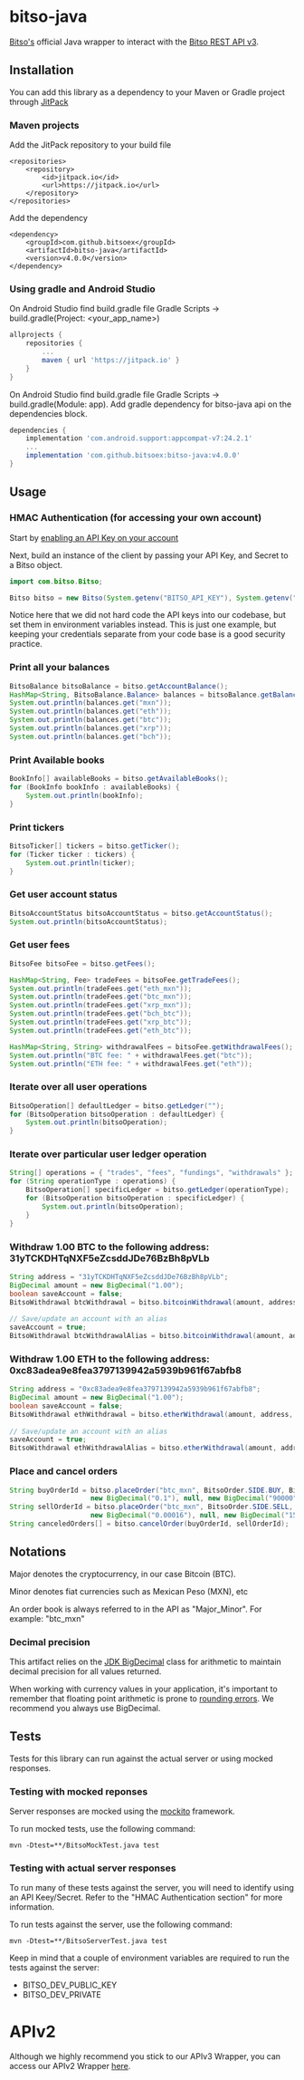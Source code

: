 # bitso-java
[Bitso's](https://bitso.com) official Java wrapper to interact with the [Bitso REST API v3](https://bitso.com/api_info).

## Installation
You can add this library as a dependency to your Maven or Gradle project through [JitPack](https://jitpack.io/#bitsoex/bitso-java)

### Maven projects

Add the JitPack repository to your build file

```mvn
<repositories>
    <repository>
        <id>jitpack.io</id>
        <url>https://jitpack.io</url>
    </repository>
</repositories>
```

Add the dependency

```mvn
<dependency>
    <groupId>com.github.bitsoex</groupId>
    <artifactId>bitso-java</artifactId>
    <version>v4.0.0</version>
</dependency>
```

### Using gradle and Android Studio
On Android Studio find build.gradle file Gradle Scripts -> build.gradle(Project: <your_app_name>)

```gradle
allprojects {
    repositories {
        ...
        maven { url 'https://jitpack.io' }
    }
}
```

On Android Studio find build.gradle file Gradle Scripts -> build.gradle(Module: app). Add gradle dependency for bitso-java api on the dependencies block.

```gradle
dependencies {
    implementation 'com.android.support:appcompat-v7:24.2.1'
    ...
    implementation 'com.github.bitsoex:bitso-java:v4.0.0'
}
```

## Usage

### HMAC Authentication (for accessing your own account)

Start by [enabling an API Key on your account](https://bitso.com/api_setup)

Next, build an instance of the client by passing your API Key, and Secret to a Bitso object.

```java
import com.bitso.Bitso;

Bitso bitso = new Bitso(System.getenv("BITSO_API_KEY"), System.getenv("BITSO_API_SECRET"));
```

Notice here that we did not hard code the API keys into our codebase, but set them in environment variables instead. This is just one example, but keeping your credentials separate from your code base is a good security practice.

### Print all your balances

```java
BitsoBalance bitsoBalance = bitso.getAccountBalance();
HashMap<String, BitsoBalance.Balance> balances = bitsoBalance.getBalances();
System.out.println(balances.get("mxn"));
System.out.println(balances.get("eth"));
System.out.println(balances.get("btc"));
System.out.println(balances.get("xrp"));
System.out.println(balances.get("bch"));
```

### Print Available books

```java
BookInfo[] availableBooks = bitso.getAvailableBooks();
for (BookInfo bookInfo : availableBooks) {
    System.out.println(bookInfo);
}
```

### Print tickers

```java
BitsoTicker[] tickers = bitso.getTicker();
for (Ticker ticker : tickers) {
    System.out.println(ticker);
}
```

### Get user account status

```java
BitsoAccountStatus bitsoAccountStatus = bitso.getAccountStatus();
System.out.println(bitsoAccountStatus);
```

### Get user fees

```java
BitsoFee bitsoFee = bitso.getFees();

HashMap<String, Fee> tradeFees = bitsoFee.getTradeFees();
System.out.println(tradeFees.get("eth_mxn"));
System.out.println(tradeFees.get("btc_mxn"));
System.out.println(tradeFees.get("xrp_mxn"));
System.out.println(tradeFees.get("bch_btc"));
System.out.println(tradeFees.get("xrp_btc"));
System.out.println(tradeFees.get("eth_btc"));

HashMap<String, String> withdrawalFees = bitsoFee.getWithdrawalFees();
System.out.println("BTC fee: " + withdrawalFees.get("btc"));
System.out.println("ETH fee: " + withdrawalFees.get("eth"));
```

### Iterate over all user operations

```java
BitsoOperation[] defaultLedger = bitso.getLedger("");
for (BitsoOperation bitsoOperation : defaultLedger) {
    System.out.println(bitsoOperation);
}
```

### Iterate over particular user ledger operation

```java
String[] operations = { "trades", "fees", "fundings", "withdrawals" };
for (String operationType : operations) {
    BitsoOperation[] specificLedger = bitso.getLedger(operationType);
    for (BitsoOperation bitsoOperation : specificLedger) {
        System.out.println(bitsoOperation);
    }
}
```

### Withdraw 1.00 BTC to the following address: 31yTCKDHTqNXF5eZcsddJDe76BzBh8pVLb

```java
String address = "31yTCKDHTqNXF5eZcsddJDe76BzBh8pVLb";
BigDecimal amount = new BigDecimal("1.00");
boolean saveAccount = false;
BitsoWithdrawal btcWithdrawal = bitso.bitcoinWithdrawal(amount, address, saveAccount);
            
// Save/update an account with an alias
saveAccount = true;
BitsoWithdrawal btcWithdrawalAlias = bitso.bitcoinWithdrawal(amount, address, saveAccount, "new alias");
```

### Withdraw 1.00 ETH to the following address: 0xc83adea9e8fea3797139942a5939b961f67abfb8

```java
String address = "0xc83adea9e8fea3797139942a5939b961f67abfb8";
BigDecimal amount = new BigDecimal("1.00");
boolean saveAccount = false;
BitsoWithdrawal ethWithdrawal = bitso.etherWithdrawal(amount, address, saveAccount);
            
// Save/update an account with an alias
saveAccount = true;
BitsoWithdrawal ethWithdrawalAlias = bitso.etherWithdrawal(amount, address, saveAccount, "new Alias");
```

### Place and cancel orders

```java
String buyOrderId = bitso.placeOrder("btc_mxn", BitsoOrder.SIDE.BUY, BitsoOrder.TYPE.LIMIT,
                    new BigDecimal("0.1"), null, new BigDecimal("90000"));
String sellOrderId = bitso.placeOrder("btc_mxn", BitsoOrder.SIDE.SELL, BitsoOrder.TYPE.LIMIT,
                    new BigDecimal("0.00016"), null, new BigDecimal("150000"));
String canceledOrders[] = bitso.cancelOrder(buyOrderId, sellOrderId);
```

## Notations

Major denotes the cryptocurrency, in our case Bitcoin (BTC).

Minor denotes fiat currencies such as Mexican Peso (MXN), etc

An order book is always referred to in the API as "Major_Minor". For example: "btc_mxn"

### Decimal precision

This artifact relies on the [JDK BigDecimal](http://docs.oracle.com/javase/7/docs/api/java/math/BigDecimal.html) class for arithmetic to maintain decimal precision for all values returned.

When working with currency values in your application, it's important to remember that floating point arithmetic is prone to [rounding errors](http://en.wikipedia.org/wiki/Round-off_error). We recommend you always use BigDecimal.

## Tests

Tests for this library can run against the actual server or using mocked responses.

### Testing with mocked reponses

Server responses are mocked using the [mockito](http://site.mockito.org/) framework.

To run mocked tests, use the following command:

```shell
mvn -Dtest=**/BitsoMockTest.java test
```


### Testing with actual server responses

To run many of these tests against the server, you will need to identify using an API Keey/Secret. Refer to the "HMAC Authentication section" for more information.

To run tests against the server, use the following command:

```shell
mvn -Dtest=**/BitsoServerTest.java test
```

Keep in mind that a couple of environment variables are required to run the tests against the server:
- BITSO_DEV_PUBLIC_KEY
- BITSO_DEV_PRIVATE

# APIv2
Although we highly recommend you stick to our APIv3 Wrapper, you can access our APIv2 Wrapper [here](https://github.com/bitsoex/bitso-java/tree/apiv2).
